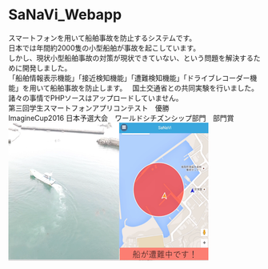 # SaNaVi_Webapp
スマートフォンを用いて船舶事故を防止するシステムです。  
日本では年間約2000隻の小型船舶が事故を起こしています。  
しかし、現状小型船舶事故の対策が現状できていない、という問題を解決するために開発しました。  
「船舶情報表示機能」「接近検知機能」「遭難検知機能」「ドライブレコーダー機能」を用いて船舶事故を防止します。  
国土交通省との共同実験を行いました。  
諸々の事情でPHPソースはアップロードしていません。  
第三回学生スマートフォンアプリコンテスト　優勝  
ImagineCup2016 日本予選大会　ワールドシチズンシップ部門　部門賞   
![SaNaVi_images](https://github.com/RyRySuzu/images/blob/master/SaNaVi_top.png)
